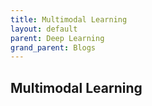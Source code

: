 ```yaml
---
title: Multimodal Learning
layout: default
parent: Deep Learning
grand_parent: Blogs
---
```


## Multimodal Learning
